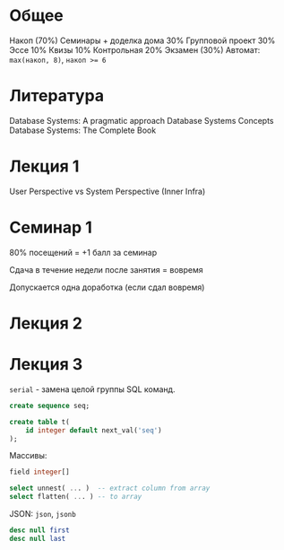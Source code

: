 # Общее

Накоп (70%)
	Семинары + доделка дома 30%
	Групповой проект 30%
	Эссе 10%
	Квизы 10%
	Контрольная 20%
Экзамен (30%)
Автомат: `max(накоп, 8)`, `накоп >= 6`
# Литература

Database Systems: A pragmatic approach
Database Systems Concepts
Database Systems: The Complete Book
# Лекция 1

User Perspective vs System Perspective (Inner Infra)

# Семинар 1

80% посещений = +1 балл за семинар

Сдача в течение недели после занятия = вовремя

Допускается одна доработка (если сдал вовремя)
# Лекция 2
# Лекция 3

`serial` - замена целой группы SQL команд.

```sql
create sequence seq;

create table t(
	id integer default next_val('seq')
);
```

Массивы:

```sql
field integer[]

select unnest( ... )  -- extract column from array
select flatten( ... ) -- to array
```

JSON: `json`, `jsonb`

```sql
desc null first
desc null last
```
